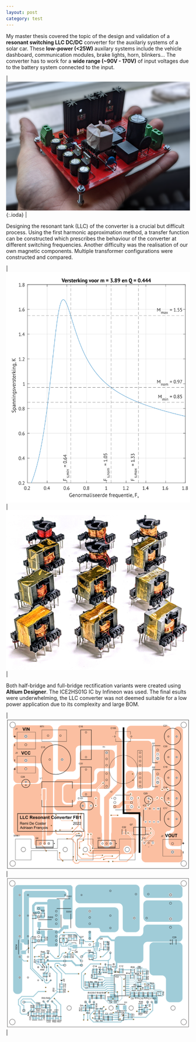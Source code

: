 ```yaml
---
layout: post
category: test
---
```


My master thesis covered the topic of the design and validation of a **resonant switching LLC DC/DC** converter for the auxilariy systems of a solar car. These **low-power (<25W)** auxilary systems include the vehicle dashboard, communication modules, brake lights, horn, blinkers... The converter has to work for a **wide range (~90V - 170V)** of input voltages due to the battery system connected to the input.

| ![pcb](/assets/img/pcb/pcb-llc-half-bridge.png){:.ioda} |

Designing the resonant tank (LLC) of the converter is a crucial but difficult process. Using the first harmonic approximation method, a transfer function can be constructed which prescribes the behaviour of the converter at different switching frequencies. Another difficulty was the realisation of our own magnetic components. Multiple transformer configurations were constructed and compared.

| ![llc](/assets/img/projects/thesis_llc/transferfunctie_finaal.png) | ![llc](/assets/img/projects/thesis_llc/wikkelmethoden_foto.jpg) |

Both half-bridge and full-bridge rectification variants were created using **Altium Designer**. The ICE2HS01G IC by Infineon was used. The final esults were underwhelming, the LLC converter was not deemed suitable for a low power application due to its complexity and large BOM.


| ![llc](/assets/img/projects/thesis_llc/pcb_bovenzijde-1.png) | ![llc](/assets/img/projects/thesis_llc/pcb_onderzijde-1.png) |